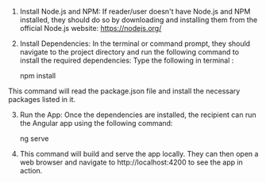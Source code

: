 1. Install Node.js and NPM:
If reader/user doesn't have Node.js and NPM installed, they should do so by downloading and installing them from the official Node.js website: https://nodejs.org/

2. Install Dependencies:
In the terminal or command prompt, they should navigate to the project directory and run the following command to install the required dependencies:
Type the following in terminal :

    npm install

This command will read the package.json file and install the necessary packages listed in it.

3. Run the App:
Once the dependencies are installed, the recipient can run the Angular app using the following command:

    ng serve

4. This command will build and serve the app locally. 
They can then open a web browser and navigate to http://localhost:4200 to see the app in action.
